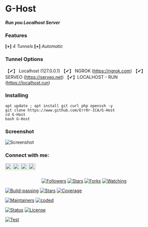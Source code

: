 # **G-Host**
<i>**Run you Localhost Server**</i>

### Features
**[+]**<i> 4 Tunnels</i>
**[+]**<i> Automatic</i>

### Tunnel Options
【✔】 Localhost (127.0.0.1)
【✔】 NGROK (https://ngrok.com)
【✔】 SERVEO (https://serveo.net)
【✔】LOCALHOST - RUN (https://localhost.run)

### Installing
```
apt update ; apt install git curl php openssh -y
git clone https://www.github.com/Err0r-ICA/G-Host
cd G-Host
bash G-Host
```

### Screenshot 
![Screenshot](https://i.postimg.cc/KxZ7q6yK/Screenshot-20201130-000356-Termux.jpg)

 ### Connect with me:
<a href="https://github.com/Err0r-ICA"><img align="left" alt="codeSTACKr | Github" width="22px" src="https://cdn.jsdelivr.net/npm/simple-icons@v3/icons/github.svg" /></a>
<a href="https://t.me/kalit3rmux"><img align="left" alt="codeSTACKr | Telegram" width="22px" src="https://cdn.jsdelivr.net/npm/simple-icons@v3/icons/telegram.svg" /></a>
<a href="https://www.facebook.com/termuxxhacking"><img align="left" alt="codeSTACKr | Facebook" width="22px" src="https://cdn.jsdelivr.net/npm/simple-icons@v3/icons/facebook.svg" /></a>
<a href="https://instagram.com/termux_hacking"><img align="left" alt="codeSTACKr | Instagram" width="22px" src="https://cdn.jsdelivr.net/npm/simple-icons@v3/icons/instagram.svg" /></a>

<br><br>

<p align="center">
<a href="https://github.com/Err0r-ICA/followers"><img title="Followers" src="https://img.shields.io/github/followers/lovehacker404?color=blue&style=flat-square"></a>
<a href="https://github.com/Err0r-ICA/World/stargazers/"><img title="Stars" src="https://img.shields.io/github/stars/lovehacker404/World?color=red&style=flat-square"></a>
<a href="https://github.com/Err0r-ICA/World/network/members"><img title="Forks" src="https://img.shields.io/github/forks/lovehacker404/World?color=red&style=flat-square"></a>
<a href="https://github.com/Err0r-ICA/World/watchers"><img title="Watching" src="https://img.shields.io/github/watchers/lovehacker404/World?label=Watchers&color=blue&style=flat-square"></a>
</p>

[![Build-passing](https://img.shields.io/badge/build-passing-red.svg?style=plastic)](https://github.com/Err0r-ICA/SpeedTest/issues) [![Stars](https://img.shields.io/open-vsx/stars/Redhat/Java.svg?style=plastic&color=orange)](https://github.com/Err0r-ICA/SpeedTest/issues) [![Coverage](https://img.shields.io/azure-devops/coverage/Swellaby/Opensource/25?color=yellow&style=plastic)](https://github.com/Err0r-ICA/SpeedTest/issues)

[![Maintainers](https://img.shields.io/badge/mainteiners-HackBoyz-green.svg?style=plastic)](https://github.com/Err0r-ICA/SpeedTest/issues) [![coded](https://img.shields.io/badge/coded%20in-python2.7-mintgreen.svg?style=plastic)](https://github.com/Err0r-ICA/SpeedTest/issues)

[![Status](https://img.shields.io/badge/code%20status-encrypted-cyan.svg?style=plastic)](https://github.com/Err0r-ICA/SpeedTest/issues) [![License](https://img.shields.io/badge/license-MIT-blueviolet.svg?style=plastic)](https://github.com/Err0r-ICA/SpeedTest/issues)

[![Test](https://img.shields.io/badge/tested%20on-Termux,%20Kali%20Linux,%20Ubuntu,%20Parrot%20OS,%20Debian,%20ANDRAX%20Mobile-%23ff69b4.svg?style=plastic)](https://github.com/Err0r-ICA/SpeedTest/issues)
 
